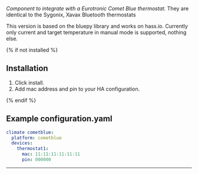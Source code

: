 
_Component to integrate with a Eurotronic Comet Blue thermostat._
They are identical to the Sygonix, Xavax Bluetooth thermostats

This version is based on the bluepy library and works on hass.io. 
Currently only current and target temperature in manual mode is supported, nothing else. 


{% if not installed %}
## Installation

1. Click install.
1. Add mac address and pin to your HA configuration.

{% endif %}
## Example configuration.yaml

```yaml
climate cometblue:
  platform: cometblue
  devices:
    thermostat1:
      mac: 11:11:11:11:11:11
      pin: 000000
```

***

[ha-cometblue]: https://github.com/neffs/ha-cometblue
